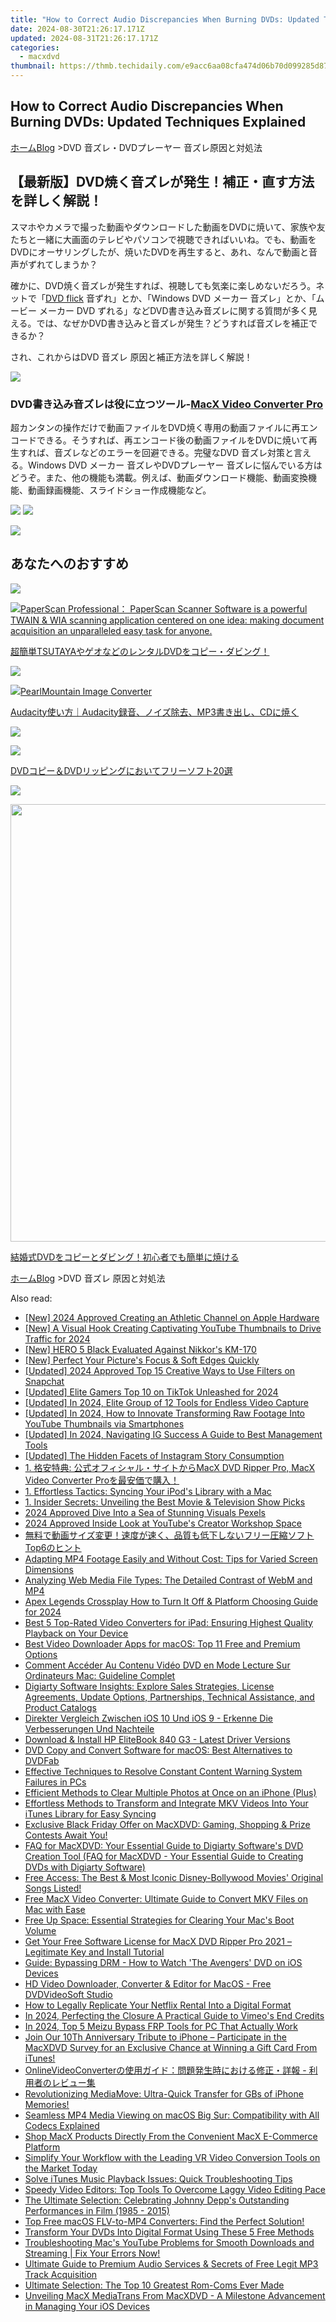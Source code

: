 ```yaml
---
title: "How to Correct Audio Discrepancies When Burning DVDs: Updated Techniques Explained"
date: 2024-08-30T21:26:17.171Z
updated: 2024-08-31T21:26:17.171Z
categories:
  - macxdvd
thumbnail: https://thmb.techidaily.com/e9acc6aa08cfa474d06b70d099285d874e59f0982ea9c5cdd47970e026d0c0b2.jpg
---
```


## How to Correct Audio Discrepancies When Burning DVDs: Updated Techniques Explained

[ホーム](https://tools.techidaily.com/macxdvd/products/)[Blog](https://tools.techidaily.com/macxdvd/products/) \>DVD 音ズレ・DVDプレーヤー 音ズレ原因と対処法

## 【最新版】DVD焼く音ズレが発生！補正・直す方法を詳しく解説！

スマホやカメラで撮った動画やダウンロードした動画をDVDに焼いて、家族や友たちと一緒に大画面のテレビやパソコンで視聴できればいいね。でも、動画をDVDにオーサリングしたが、焼いたDVDを再生すると、あれ、なんで動画と音声がずれてしまうか？

確かに、DVD焼く音ズレが発生すれば、視聴しても気楽に楽しめないだろう。ネットで「[DVD flick](https://tools.techidaily.com/macxdvd/products/) 音ずれ」とか、「Windows DVD メーカー 音ズレ」とか、「ムービー メーカー DVD ずれる」などDVD書き込み音ズレに関する質問が多く見える。では、なぜかDVD書き込みと音ズレが発生？どうすれば音ズレを補正できるか？ 

され、これからはDVD 音ズレ 原因と補正方法を詳しく解説！ 



![](https://www.macxdvd.com/blog/../seoimage/video-converterru.png)

### **DVD書き込み音ズレ**は役に立つツール\-**[MacX Video Converter Pro](https://tools.techidaily.com/macxdvd/products/)**

超カンタンの操作だけで動画ファイルをDVD焼く専用の動画ファイルに再エンコードできる。そうすれば、再エンコード後の動画ファイルをDVDに焼いて再生すれば、音ズレなどのエラーを回避できる。完璧なDVD 音ズレ対策と言える。Windows DVD メーカー 音ズレやDVDプレーヤー 音ズレに悩んでいる方はどうぞ。また、他の機能も満載。例えば、動画ダウンロード機能、動画変換機能、動画録画機能、スライドショー作成機能など。

[![](https://www.macxdvd.com/blog/new-fourteen/mac.png)](https://tools.techidaily.com/macxdvd/products/) [![](https://www.macxdvd.com/blog/new-fourteen/winx.png)](https://tools.techidaily.com/macxdvd/products/) 



<!-- affiliate ads begin -->
<a href="https://secure.2checkout.com/order/checkout.php?PRODS=4621764&QTY=1&AFFILIATE=108875&CART=1"><img src="https://www.x-mirage.com/x-mirage/img/page-home.jpg" border="0"></a>
<!-- affiliate ads end -->
## あなたへのおすすめ

![](https://www.macxdvd.com/blog/img/vcp-mj-20170620-03.jpg) 

<!-- affiliate ads begin -->
<a href="https://secure.2checkout.com/order/checkout.php?PRODS=37540879&QTY=1&AFFILIATE=108875&CART=1"><img src="https://paperscan.orpalis.com/img/content/You_prefer_to_use.png" border="0">PaperScan Professional： PaperScan Scanner Software is a powerful TWAIN & WIA scanning application centered on one idea: making document acquisition an unparalleled easy task for anyone.</a>
<!-- affiliate ads end -->
[超簡単TSUTAYAやゲオなどのレンタルDVDをコピー・ダビング！](https://tools.techidaily.com/macxdvd/products/)

![](https://www.macxdvd.com/blog/img/audacity-guide.jpg) 

<!-- affiliate ads begin -->
<a href="https://secure.2checkout.com/order/checkout.php?PRODS=4550420&QTY=1&AFFILIATE=108875&CART=1"><img src="https://www.pearlmountainsoft.com/n_img/product/pic/f_02.jpg" border="0">PearlMountain Image Converter</a>
<!-- affiliate ads end -->
[Audacity使い方｜Audacity録音、ノイズ除去、MP3書き出し、CDに焼く](https://tools.techidaily.com/macxdvd/products/)

![](https://www.macxdvd.com/blog/img/drp-mj-20170428-05.jpg) 

<!-- affiliate ads begin -->
<a href="https://secure.2checkout.com/order/checkout.php?PRODS=33729450&QTY=1&AFFILIATE=108875&CART=1"><img src="https://secure.avangate.com/images/merchant/7f687767ccf20fcea1c9dc4a5adc2326/Digisigner_banner_728_x_90_color_version.png" border="0"></a>
<!-- affiliate ads end -->
[DVDコピー＆DVDリッピングにおいてフリーソフト20選](https://tools.techidaily.com/macxdvd/products/)

![](https://www.macxdvd.com/blog/img/vcp-mj-20170620-05.jpg) 

<!-- affiliate ads begin -->
<a href="https://unicoeye.pxf.io/c/5597632/2084396/18498" target="_top" id="2084396"><img src="//a.impactradius-go.com/display-ad/18498-2084396" border="0" alt="" width="1920" height="700"/></a><img height="0" width="0" src="https://imp.pxf.io/i/5597632/2084396/18498" style="position:absolute;visibility:hidden;" border="0" />
<!-- affiliate ads end -->
[結婚式DVDをコピーとダビング！初心者でも簡単に焼ける](https://tools.techidaily.com/macxdvd/products/) 



[ホーム](https://tools.techidaily.com/macxdvd/products/)[Blog](https://tools.techidaily.com/macxdvd/products/) \>DVD 音ズレ 原因と対処法

<ins class="adsbygoogle"
     style="display:block"
     data-ad-format="autorelaxed"
     data-ad-client="ca-pub-7571918770474297"
     data-ad-slot="1223367746"></ins>



<ins class="adsbygoogle"
     style="display:block"
     data-ad-client="ca-pub-7571918770474297"
     data-ad-slot="8358498916"
     data-ad-format="auto"
     data-full-width-responsive="true"></ins>

<span class="atpl-alsoreadstyle">Also read:</span>
<div><ul>
<li><a href="https://youtube-zero.techidaily.com/024-approved-creating-an-athletic-channel-on-apple-hardware/"><u>[New] 2024 Approved  Creating an Athletic Channel on Apple Hardware</u></a></li>
<li><a href="https://facebook-video-share.techidaily.com/new-a-visual-hook-creating-captivating-youtube-thumbnails-to-drive-traffic-for-2024/"><u>[New] A Visual Hook  Creating Captivating YouTube Thumbnails to Drive Traffic for 2024</u></a></li>
<li><a href="https://fox-boxes.techidaily.com/new-hero-5-black-evaluated-against-nikkors-km-170/"><u>[New] HERO 5 Black Evaluated Against Nikkor's KM-170</u></a></li>
<li><a href="https://extra-approaches.techidaily.com/new-perfect-your-pictures-focus-and-soft-edges-quickly/"><u>[New] Perfect Your Picture's Focus & Soft Edges Quickly</u></a></li>
<li><a href="https://snapchat-videos.techidaily.com/updated-2024-approved-top-15-creative-ways-to-use-filters-on-snapchat/"><u>[Updated] 2024 Approved  Top 15 Creative Ways to Use Filters on Snapchat</u></a></li>
<li><a href="https://tiktok-video-files.techidaily.com/updated-elite-gamers-top-10-on-tiktok-unleashed-for-2024/"><u>[Updated] Elite Gamers  Top 10 on TikTok Unleashed for 2024</u></a></li>
<li><a href="https://digital-screen-recording.techidaily.com/updated-in-2024-elite-group-of-12-tools-for-endless-video-capture/"><u>[Updated] In 2024, Elite Group of 12 Tools for Endless Video Capture</u></a></li>
<li><a href="https://eaxpv-info.techidaily.com/updated-in-2024-how-to-innovate-transforming-raw-footage-into-youtube-thumbnails-via-smartphones/"><u>[Updated] In 2024, How to Innovate  Transforming Raw Footage Into YouTube Thumbnails via Smartphones</u></a></li>
<li><a href="https://instagram-video-files.techidaily.com/updated-in-2024-navigating-ig-success-a-guide-to-best-management-tools/"><u>[Updated] In 2024, Navigating IG Success  A Guide to Best Management Tools</u></a></li>
<li><a href="https://instagram-videos.techidaily.com/updated-the-hidden-facets-of-instagram-story-consumption/"><u>[Updated] The Hidden Facets of Instagram Story Consumption</u></a></li>
<li><a href="https://some-approaches.techidaily.com/1-macx-dvd-ripper-pro-macx-video-converter-pro/"><u>1. 格安特典: 公式オフィシャル・サイトからMacX DVD Ripper Pro, MacX Video Converter Proを最安価で購入！</u></a></li>
<li><a href="https://some-approaches.techidaily.com/1-effortless-tactics-syncing-your-ipods-library-with-a-mac/"><u>1. Effortless Tactics: Syncing Your iPod's Library with a Mac</u></a></li>
<li><a href="https://some-approaches.techidaily.com/1-insider-secrets-unveiling-the-best-movie-and-television-show-picks/"><u>1. Insider Secrets: Unveiling the Best Movie & Television Show Picks</u></a></li>
<li><a href="https://fox-helps.techidaily.com/2024-approved-dive-into-a-sea-of-stunning-visuals-pexels/"><u>2024 Approved  Dive Into a Sea of Stunning Visuals  Pexels</u></a></li>
<li><a href="https://youtube-help.techidaily.com/2024-approved-inside-look-at-youtubes-creator-workshop-space/"><u>2024 Approved  Inside Look at YouTube's Creator Workshop Space</u></a></li>
<li><a href="https://some-approaches.techidaily.com/top6/"><u>無料で動画サイズ変更！速度が速く、品質も低下しないフリー圧縮ソフトTop6のヒント</u></a></li>
<li><a href="https://some-approaches.techidaily.com/adapting-mp4-footage-easily-and-without-cost-tips-for-varied-screen-dimensions/"><u>Adapting MP4 Footage Easily and Without Cost: Tips for Varied Screen Dimensions</u></a></li>
<li><a href="https://some-approaches.techidaily.com/analyzing-web-media-file-types-the-detailed-contrast-of-webm-and-mp4/"><u>Analyzing Web Media File Types: The Detailed Contrast of WebM and MP4</u></a></li>
<li><a href="https://digital-screen-recording.techidaily.com/apex-legends-crossplay-how-to-turn-it-off-and-platform-choosing-guide-for-2024/"><u>Apex Legends Crossplay  How to Turn It Off & Platform Choosing Guide for 2024</u></a></li>
<li><a href="https://some-approaches.techidaily.com/best-5-top-rated-video-converters-for-ipad-ensuring-highest-quality-playback-on-your-device/"><u>Best 5 Top-Rated Video Converters for iPad: Ensuring Highest Quality Playback on Your Device</u></a></li>
<li><a href="https://some-approaches.techidaily.com/best-video-downloader-apps-for-macos-top-11-free-and-premium-options/"><u>Best Video Downloader Apps for macOS: Top 11 Free and Premium Options</u></a></li>
<li><a href="https://some-approaches.techidaily.com/comment-acceder-au-contenu-video-dvd-en-mode-lecture-sur-ordinateurs-mac-guideline-complet/"><u>Comment Accéder Au Contenu Vidéo DVD en Mode Lecture Sur Ordinateurs Mac: Guideline Complet</u></a></li>
<li><a href="https://some-approaches.techidaily.com/digiarty-software-insights-explore-sales-strategies-license-agreements-update-options-partnerships-technical-assistance-and-product-catalogs/"><u>Digiarty Software Insights: Explore Sales Strategies, License Agreements, Update Options, Partnerships, Technical Assistance, and Product Catalogs</u></a></li>
<li><a href="https://some-approaches.techidaily.com/direkter-vergleich-zwischen-ios-10-und-ios-9-erkenne-die-verbesserungen-und-nachteile/"><u>Direkter Vergleich Zwischen iOS 10 Und iOS 9 - Erkenne Die Verbesserungen Und Nachteile</u></a></li>
<li><a href="https://driver-download.techidaily.com/download-and-install-hp-elitebook-840-g3-latest-driver-versions/"><u>Download & Install HP EliteBook 840 G3 - Latest Driver Versions</u></a></li>
<li><a href="https://some-approaches.techidaily.com/dvd-copy-and-convert-software-for-macos-best-alternatives-to-dvdfab/"><u>DVD Copy and Convert Software for macOS: Best Alternatives to DVDFab</u></a></li>
<li><a href="https://win-answers.techidaily.com/effective-techniques-to-resolve-constant-content-warning-system-failures-in-pcs/"><u>Effective Techniques to Resolve Constant Content Warning System Failures in PCs</u></a></li>
<li><a href="https://some-approaches.techidaily.com/efficient-methods-to-clear-multiple-photos-at-once-on-an-iphone-plus/"><u>Efficient Methods to Clear Multiple Photos at Once on an iPhone (Plus)</u></a></li>
<li><a href="https://some-approaches.techidaily.com/effortless-methods-to-transform-and-integrate-mkv-videos-into-your-itunes-library-for-easy-syncing/"><u>Effortless Methods to Transform and Integrate MKV Videos Into Your iTunes Library for Easy Syncing</u></a></li>
<li><a href="https://some-approaches.techidaily.com/exclusive-black-friday-offer-on-macxdvd-gaming-shopping-and-prize-contests-await-you/"><u>Exclusive Black Friday Offer on MacXDVD: Gaming, Shopping & Prize Contests Await You!</u></a></li>
<li><a href="https://some-approaches.techidaily.com/faq-for-macxdvd-your-essential-guide-to-digiarty-softwares-dvd-creation-tool-faq-for-macxdvd-your-essential-guide-to-creating-dvds-with-digiarty-software/"><u>FAQ for MacXDVD: Your Essential Guide to Digiarty Software's DVD Creation Tool (FAQ for MacXDVD - Your Essential Guide to Creating DVDs with Digiarty Software)</u></a></li>
<li><a href="https://some-approaches.techidaily.com/free-access-the-best-and-most-iconic-disney-bollywood-movies-original-songs-listed/"><u>Free Access: The Best & Most Iconic Disney-Bollywood Movies' Original Songs Listed!</u></a></li>
<li><a href="https://some-approaches.techidaily.com/free-macx-video-converter-ultimate-guide-to-convert-mkv-files-on-mac-with-ease/"><u>Free MacX Video Converter: Ultimate Guide to Convert MKV Files on Mac with Ease</u></a></li>
<li><a href="https://some-approaches.techidaily.com/free-up-space-essential-strategies-for-clearing-your-macs-boot-volume/"><u>Free Up Space: Essential Strategies for Clearing Your Mac's Boot Volume</u></a></li>
<li><a href="https://some-approaches.techidaily.com/get-your-free-software-license-for-macx-dvd-ripper-pro-2021-legitimate-key-and-install-tutorial/"><u>Get Your Free Software License for MacX DVD Ripper Pro 2021 – Legitimate Key and Install Tutorial</u></a></li>
<li><a href="https://some-approaches.techidaily.com/guide-bypassing-drm-how-to-watch-the-avengers-dvd-on-ios-devices/"><u>Guide: Bypassing DRM - How to Watch 'The Avengers' DVD on iOS Devices</u></a></li>
<li><a href="https://some-approaches.techidaily.com/hd-video-downloader-converter-and-editor-for-macos-free-dvdvideosoft-studio/"><u>HD Video Downloader, Converter & Editor for MacOS - Free DVDVideoSoft Studio</u></a></li>
<li><a href="https://some-approaches.techidaily.com/how-to-legally-replicate-your-netflix-rental-into-a-digital-format/"><u>How to Legally Replicate Your Netflix Rental Into a Digital Format</u></a></li>
<li><a href="https://vimeo-videos.techidaily.com/in-2024-perfecting-the-closure-a-practical-guide-to-vimeos-end-credits/"><u>In 2024, Perfecting the Closure  A Practical Guide to Vimeo's End Credits</u></a></li>
<li><a href="https://android-frp.techidaily.com/in-2024-top-5-meizu-bypass-frp-tools-for-pc-that-actually-work-by-drfone-android/"><u>In 2024, Top 5 Meizu Bypass FRP Tools for PC That Actually Work</u></a></li>
<li><a href="https://some-approaches.techidaily.com/join-our-10th-anniversary-tribute-to-iphone-participate-in-the-macxdvd-survey-for-an-exclusive-chance-at-winning-a-gift-card-from-itunes/"><u>Join Our 10Th Anniversary Tribute to iPhone – Participate in the MacXDVD Survey for an Exclusive Chance at Winning a Gift Card From iTunes!</u></a></li>
<li><a href="https://some-approaches.techidaily.com/1724765999789-onlinevideoconverter/"><u>OnlineVideoConverterの使用ガイド：問題発生時における修正・詳報 - 利用者のレビュー集</u></a></li>
<li><a href="https://some-approaches.techidaily.com/revolutionizing-mediamove-ultra-quick-transfer-for-gbs-of-iphone-memories/"><u>Revolutionizing MediaMove: Ultra-Quick Transfer for GBs of iPhone Memories!</u></a></li>
<li><a href="https://some-approaches.techidaily.com/seamless-mp4-media-viewing-on-macos-big-sur-compatibility-with-all-codecs-explained/"><u>Seamless MP4 Media Viewing on macOS Big Sur: Compatibility with All Codecs Explained</u></a></li>
<li><a href="https://some-approaches.techidaily.com/shop-macx-products-directly-from-the-convenient-macx-e-commerce-platform/"><u>Shop MacX Products Directly From the Convenient MacX E-Commerce Platform</u></a></li>
<li><a href="https://some-approaches.techidaily.com/simplify-your-workflow-with-the-leading-vr-video-conversion-tools-on-the-market-today/"><u>Simplify Your Workflow with the Leading VR Video Conversion Tools on the Market Today</u></a></li>
<li><a href="https://some-approaches.techidaily.com/solve-itunes-music-playback-issues-quick-troubleshooting-tips/"><u>Solve iTunes Music Playback Issues: Quick Troubleshooting Tips</u></a></li>
<li><a href="https://some-approaches.techidaily.com/speedy-video-editors-top-tools-to-overcome-laggy-video-editing-pace/"><u>Speedy Video Editors: Top Tools To Overcome Laggy Video Editing Pace</u></a></li>
<li><a href="https://some-approaches.techidaily.com/the-ultimate-selection-celebrating-johnny-depps-outstanding-performances-in-film-1985-2015/"><u>The Ultimate Selection: Celebrating Johnny Depp's Outstanding Performances in Film (1985 - 2015)</u></a></li>
<li><a href="https://some-approaches.techidaily.com/top-free-macos-flv-to-mp4-converters-find-the-perfect-solution/"><u>Top Free macOS FLV-to-MP4 Converters: Find the Perfect Solution!</u></a></li>
<li><a href="https://some-approaches.techidaily.com/transform-your-dvds-into-digital-format-using-these-5-free-methods/"><u>Transform Your DVDs Into Digital Format Using These 5 Free Methods</u></a></li>
<li><a href="https://some-approaches.techidaily.com/troubleshooting-macs-youtube-problems-for-smooth-downloads-and-streaming-fix-your-errors-now/"><u>Troubleshooting Mac's YouTube Problems for Smooth Downloads and Streaming | Fix Your Errors Now!</u></a></li>
<li><a href="https://some-approaches.techidaily.com/ultimate-guide-to-premium-audio-services-and-secrets-of-free-legit-mp3-track-acquisition/"><u>Ultimate Guide to Premium Audio Services & Secrets of Free Legit MP3 Track Acquisition</u></a></li>
<li><a href="https://some-approaches.techidaily.com/ultimate-selection-the-top-10-greatest-rom-coms-ever-made/"><u>Ultimate Selection: The Top 10 Greatest Rom-Coms Ever Made</u></a></li>
<li><a href="https://some-approaches.techidaily.com/unveiling-macx-mediatrans-from-macxdvd-a-milestone-advancement-in-managing-your-ios-devices/"><u>Unveiling MacX MediaTrans From MacXDVD - A Milestone Advancement in Managing Your iOS Devices</u></a></li>
</ul></div>
